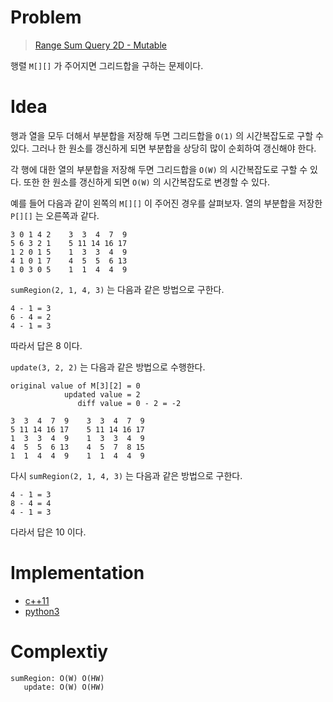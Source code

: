 # Problem

> [Range Sum Query 2D - Mutable](https://leetcode.com/problems/range-sum-query-2d-mutable/)

행렬 `M[][]` 가 주어지면 그리드합을 구하는 문제이다.

# Idea

행과 열을 모두 더해서 부분합을 저장해 두면 그리드합을 `O(1)` 의
시간복잡도로 구할 수 있다.  그러나 한 원소를 갱신하게 되면 부분합을
상당히 많이 순회하여 갱신해야 한다.

각 행에 대한 열의 부분합을 저장해 두면 그리드합을 `O(W)` 의
시간복잡도로 구할 수 있다. 또한 한 원소를 갱신하게 되면 `O(W)` 의
시간복잡도로 변경할 수 있다.

예를 들어 다음과 같이 왼쪽의 `M[][]` 이 주어진 경우를 살펴보자.  열의
부분합을 저장한 `P[][]` 는 오른쪽과 같다.

```
3 0 1 4 2    3  3  4  7  9
5 6 3 2 1    5 11 14 16 17
1 2 0 1 5    1  3  3  4  9
4 1 0 1 7    4  5  5  6 13
1 0 3 0 5    1  1  4  4  9
```

`sumRegion(2, 1, 4, 3)` 는 다음과 같은 방법으로 구한다.

```
4 - 1 = 3
6 - 4 = 2
4 - 1 = 3
```

따라서 답은 8 이다.

`update(3, 2, 2)` 는 다음과 같은 방법으로 수행한다.

```
original value of M[3][2] = 0
            updated value = 2
               diff value = 0 - 2 = -2
               
3  3  4  7  9    3  3  4  7  9    
5 11 14 16 17    5 11 14 16 17
1  3  3  4  9    1  3  3  4  9
4  5  5  6 13    4  5  7  8 15
1  1  4  4  9    1  1  4  4  9    
```
다시 `sumRegion(2, 1, 4, 3)` 는 다음과 같은 방법으로 구한다.

```
4 - 1 = 3
8 - 4 = 4
4 - 1 = 3
```

다라서 답은 10 이다.

# Implementation

* [c++11](a.cpp)
* [python3](a.py)

# Complextiy

```
sumRegion: O(W) O(HW)
   update: O(W) O(HW)
```
